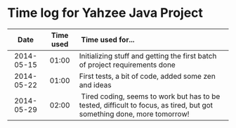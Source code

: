 # Time log for Yahzee Java Project

| Date | Time used | Time used for... |
|:--------:|:-----:|:-----------------|
|2014-05-15| 01:00 | Initializing stuff and getting the first batch of project requirements done|
|2014-05-22| 01:00 | First tests, a bit of code, added some zen and ideas |
|2014-05-29| 02:00 | Tired coding, seems to work but has to be tested, difficult to focus, as tired, but got something done, more tomorrow!|

